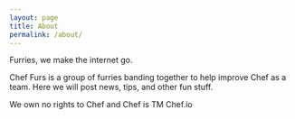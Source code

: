 ```yaml
---
layout: page
title: About
permalink: /about/
---
```


Furries, we make the internet go.

Chef Furs is a group of furries banding together to help improve Chef
as a team. Here we will post news, tips, and other fun stuff.

We own no rights to Chef and Chef is TM Chef.io
